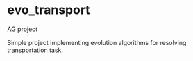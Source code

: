 # evo_transport
AG project

Simple project implementing evolution algorithms for resolving transportation task.
